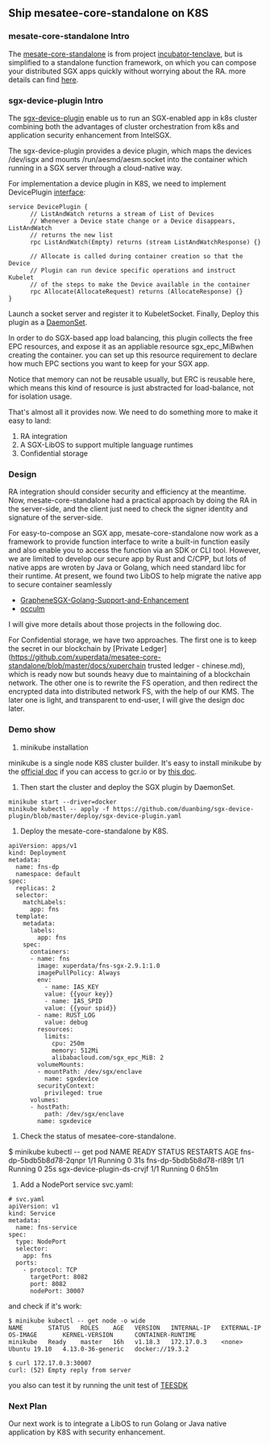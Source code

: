 ## Ship mesatee-core-standalone on K8S

### mesate-core-standalone Intro

The [mesate-core-standalone](https://github.com/xuperdata/mesatee-core-standalone#run) is from project [incubator-tenclave](https://github.com/apache/incubator-teaclave), but is simplified to a standalone function framework, on which you can compose your distributed SGX apps quickly without worrying about the RA. more details can find [here](https://github.com/xuperdata/mesatee-core-standalone/blob/master/README.md).

### sgx-device-plugin Intro

The [sgx-device-plugin](https://github.com/AliyunContainerService/sgx-device-plugin) enable us to run an SGX-enabled app in k8s cluster combining both the advantages of cluster orchestration from k8s and application security enhancement from IntelSGX.  

The sgx-device-plugin provides a device plugin, which maps the devices /dev/isgx  and mounts /run/aesmd/aesm.socket into the container which running in a SGX server through a cloud-native way.

For implementation a device plugin in K8S,  we need to implement DevicePlugin [interface](https://kubernetes.io/docs/concepts/extend-kubernetes/compute-storage-net/device-plugins/):

```
service DevicePlugin {
      // ListAndWatch returns a stream of List of Devices
      // Whenever a Device state change or a Device disappears, ListAndWatch
      // returns the new list
      rpc ListAndWatch(Empty) returns (stream ListAndWatchResponse) {}

      // Allocate is called during container creation so that the Device
      // Plugin can run device specific operations and instruct Kubelet
      // of the steps to make the Device available in the container
      rpc Allocate(AllocateRequest) returns (AllocateResponse) {}
}
```

Launch a socket server and register it to KubeletSocket.  Finally, Deploy this plugin as a [DaemonSet](https://github.com/AliyunContainerService/sgx-device-plugin/tree/5f5b5efb8876ba911aa607dcf7c91712a3fa2fa4#deployment).   

In order to do SGX-based app load balancing,  this plugin collects the free EPC resources, and expose it as an appliable resource sgx_epc_MiBwhen creating the container.  you can set up this resource requirement to declare how much EPC sections you want to keep for your SGX app.

Notice that memory can not be reusable usually, but ERC is reusable here, which means this kind of resource is just abstracted for load-balance, not for isolation usage.

That's almost all it provides now.  We need to do something more to make it easy to land: 

1. RA integration
2. A SGX-LibOS to support multiple language runtimes 
3. Confidential storage

### Design

RA integration should consider security and efficiency at the meantime.  Now, mesate-core-standalone had a practical approach by doing the RA in the server-side, and the client just need to check the signer identity and signature of the server-side.  

For easy-to-compose an SGX app,  mesate-core-standalone now work as a framework to provide function interface to write a built-in function easily and also enable you to access the function via an SDK or CLI tool.  However,  we are limited to develop our secure app by Rust and C/CPP, but lots of native apps are wroten by Java or Golang, which need standard libc for their runtime. At present, we found two LibOS to help migrate the native app to secure container seamlessly

- [GrapheneSGX-Golang-Support-and-Enhancement](https://github.com/intel/GrapheneSGX-Golang-Support-and-Enhancement) 
- [occulm](https://github.com/occlum/occlum)

I will give more details about those projects in the following doc.

For Confidential storage, we have two approaches. The first one is to keep the secret in our blockchain by [Private Ledger](https://github.com/xuperdata/mesatee-core-standalone/blob/master/docs/xuperchain trusted ledger - chinese.md), which is ready now but sounds heavy due to maintaining of a blockchain network. The other one is to rewrite the FS operation, and then redirect the encrypted data into distributed network FS, with the help of our KMS. The later one is light, and transparent to end-user, I will give the design doc later.  

### Demo show

1. minikube installation

minikube is a single node K8S cluster builder.  It's easy to install minikube by the [official doc](https://kubernetes.io/docs/tasks/tools/install-minikube/) if you can access to gcr.io or by [this doc](https://developer.aliyun.com/article/221687). 

1. Then start the cluster and deploy the SGX plugin by DaemonSet.

```
minikube start --driver=docker
minikube kubectl -- apply -f https://github.com/duanbing/sgx-device-plugin/blob/master/deploy/sgx-device-plugin.yaml
```

1. Deploy the mesate-core-standalone by K8S.  

```
apiVersion: apps/v1
kind: Deployment
metadata:
  name: fns-dp
  namespace: default
spec:
  replicas: 2
  selector:
    matchLabels:
      app: fns
  template:
    metadata:
      labels:
        app: fns
    spec:
      containers:
      - name: fns
        image: xuperdata/fns-sgx-2.9.1:1.0
        imagePullPolicy: Always
        env:
          - name: IAS_KEY
          value: {{your key}}
          - name: IAS_SPID
          value: {{your spid}}
        - name: RUST_LOG
          value: debug
        resources:
          limits:
            cpu: 250m
            memory: 512Mi
            alibabacloud.com/sgx_epc_MiB: 2
        volumeMounts:
        - mountPath: /dev/sgx/enclave
          name: sgxdevice
        securityContext:
          privileged: true
      volumes:
      - hostPath:
          path: /dev/sgx/enclave
        name: sgxdevice
```

1. Check the status of mesatee-core-standalone. 

$ minikube kubectl -- get pod    NAME                         READY   STATUS    RESTARTS   AGE    fns-dp-5bdb5b8d78-2qnpr      1/1     Running   0          31s    fns-dp-5bdb5b8d78-rl89t      1/1     Running   0          25s    sgx-device-plugin-ds-crvjf   1/1     Running   0          6h51m

1. Add a NodePort service svc.yaml:

```
# svc.yaml
apiVersion: v1
kind: Service
metadata:
  name: fns-service
spec:
  type: NodePort
  selector:
    app: fns
  ports:
    - protocol: TCP
      targetPort: 8082
      port: 8082
      nodePort: 30007
```

and check if it's work:

```
$ minikube kubectl -- get node -o wide
NAME       STATUS   ROLES    AGE   VERSION   INTERNAL-IP   EXTERNAL-IP   OS-IMAGE       KERNEL-VERSION      CONTAINER-RUNTIME
minikube   Ready    master   16h   v1.18.3   172.17.0.3    <none>        Ubuntu 19.10   4.13.0-36-generic   docker://19.3.2

$ curl 172.17.0.3:30007
curl: (52) Empty reply from server
```

you also can test it by running the unit test of [TEESDK](https://github.com/xuperdata/teesdk)

### Next Plan

Our next work is to integrate a LibOS to run Golang or Java native application by K8S with security enhancement. 
